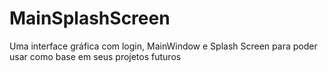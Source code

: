 # MainSplashScreen
Uma interface gráfica com login, MainWindow e Splash Screen para poder usar como base em seus projetos futuros 

